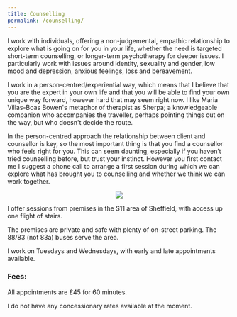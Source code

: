 ```yaml
---
title: Counselling
permalink: /counselling/
---
```


I work with individuals, offering a non-judgemental, empathic relationship to explore what is going on for you in your life, whether the need is targeted short-term counselling, or longer-term psychotherapy for deeper issues. I particularly work with issues around identity, sexuality and gender, low mood and depression, anxious feelings, loss and bereavement.

I work in a person-centred/experiential way, which means that I believe that you are the expert in your own life and that you will be able to find your own unique way forward, however hard that may seem right now. I like Maria Villas-Boas Bowen's metaphor of therapist as Sherpa; a knowledgeable companion who accompanies the traveller, perhaps pointing things out on the way, but who doesn't decide the route.

In the person-centred approach the relationship between client and counsellor is key, so the most important thing is that you find a counsellor who feels right for you. This can seem daunting, especially if you haven’t tried counselling before, but trust your instinct. However you first contact me I suggest a phone call to arrange a first session during which we can explore what has brought you to counselling and whether we think we can work together.

<div id="image" class="image" align="center"><img src="{{ "/images/TherapyRoomSmall.jpg" | absolute_url }}" class="centered fit" /></div>

I offer sessions from premises in the S11 area of Sheffield, with access up one flight of stairs.

The premises are private and safe with plenty of on-street parking. The 88/83 (not 83a) buses serve the area. 


I work on Tuesdays and Wednesdays, with early and late appointments available. 
 
### Fees:

All appointments are £45 for 60 minutes.

I do not have any concessionary rates available at the moment.
